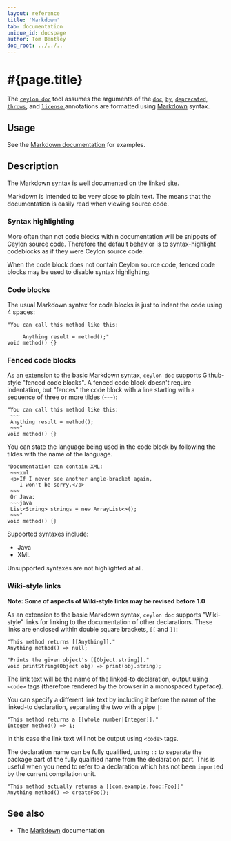 ```yaml
---
layout: reference
title: 'Markdown'
tab: documentation
unique_id: docspage
author: Tom Bentley
doc_root: ../../..
---
```


# #{page.title}

The [`ceylon doc`](#{site.urls.ceylon_tool_current}/ceylon-doc.html) 
tool assumes the arguments of the 
[`doc`](../doc/), [`by`](../by/), [`deprecated`](../deprecated/), 
[`throws`](../throws/), and [`license` ](../license/)
annotations are formatted using 
[Markdown](http://daringfireball.net/projects/markdown/) syntax.

## Usage

See the [Markdown documentation](http://daringfireball.net/projects/markdown/) 
for examples.

## Description

The Markdown [syntax](http://daringfireball.net/projects/markdown/syntax) 
is well documented on the linked site. 

Markdown is intended to be very close to plain text. The means that the 
documentation is easily read when viewing source code.

### Syntax highlighting

More often than not code blocks within documentation will be snippets of 
Ceylon source code. Therefore the default behavior is to syntax-highlight 
codeblocks as if they were Ceylon source code.

When the code block does not contain Ceylon source code, fenced code blocks
may be used to disable syntax highlighting.

### Code blocks

The usual Markdown syntax for code blocks is just to indent the code using 
4 spaces:

<!-- try: -->
    "You can call this method like this:
     
         Anything result = method();"
    void method() {}


### Fenced code blocks

As an extension to the basic Markdown syntax, `ceylon doc` supports
Github-style "fenced code blocks". A fenced code block doesn't require 
indentation, but "fences" the code block with a line starting with 
a sequence of three or more tildes (`~~~`):

<!-- try: -->
    "You can call this method like this:
     ~~~
     Anything result = method();
     ~~~"
    void method() {}

You can state the language being used in the code block by following the 
tildes with the name of the language.

<!-- try: -->
    "Documentation can contain XML:
     ~~~xml
     <p>If I never see another angle-bracket again,
        I won't be sorry.</p>
     ~~~
     Or Java:
     ~~~java
     List<String> strings = new ArrayList<>();
     ~~~"
    void method() {}

Supported syntaxes include:

* Java
* XML

Unsupported syntaxes are not highlighted at all.

### Wiki-style links

**Note: Some of aspects of Wiki-style links may be revised before 1.0**

As an extension to the basic Markdown syntax, `ceylon doc` supports 
"Wiki-style" links for linking to the documentation of other declarations. 
These links are enclosed within double square brackets,
`[[` and `]]`:

<!-- try: -->
    "This method returns [[Anything]]."
    Anything method() => null;
    
    "Prints the given object's [[Object.string]]."
    void printString(Object obj) => print(obj.string);

The link text will be the name of the linked-to declaration, output
using `<code>` tags (therefore rendered by the browser in a 
monospaced typeface).

You can specify a different link text by including it before the name of 
the linked-to declaration, separating the two with a pipe `|`:

<!-- try: -->
    "This method returns a [[whole number|Integer]]."
    Integer method() => 1;

In this case the link text will not be output using `<code>` tags.

The declaration name can be fully qualified, using `::` to separate the package 
part of the fully qualified name from the declaration part. This is useful when 
you need to refer to a declaration which has not been `import`ed by the current
compilation unit. 

<!-- try: -->
    "This method actually returns a [[com.example.foo::Foo]]"
    Anything method() => createFoo();

## See also

* The [Markdown](http://daringfireball.net/projects/markdown/) documentation


